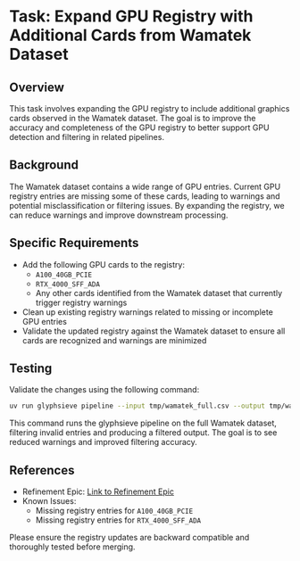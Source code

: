 # Task: Expand GPU Registry with Additional Cards from Wamatek Dataset

## Overview

This task involves expanding the GPU registry to include additional graphics cards observed in the Wamatek dataset. The goal is to improve the accuracy and completeness of the GPU registry to better support GPU detection and filtering in related pipelines.

## Background

The Wamatek dataset contains a wide range of GPU entries. Current GPU registry entries are missing some of these cards, leading to warnings and potential misclassification or filtering issues. By expanding the registry, we can reduce warnings and improve downstream processing.

## Specific Requirements

- Add the following GPU cards to the registry:
  - `A100_40GB_PCIE`
  - `RTX_4000_SFF_ADA`
  - Any other cards identified from the Wamatek dataset that currently trigger registry warnings
- Clean up existing registry warnings related to missing or incomplete GPU entries
- Validate the updated registry against the Wamatek dataset to ensure all cards are recognized and warnings are minimized

## Testing

Validate the changes using the following command:

```bash
uv run glyphsieve pipeline --input tmp/wamatek_full.csv --output tmp/wamatek_full_score_filtered.csv --working-dir tmp/work --filter-invalid
```

This command runs the glyphsieve pipeline on the full Wamatek dataset, filtering invalid entries and producing a filtered output. The goal is to see reduced warnings and improved filtering accuracy.

## References

- Refinement Epic: [Link to Refinement Epic](https://example.com/refinement-epic)
- Known Issues:
  - Missing registry entries for `A100_40GB_PCIE`
  - Missing registry entries for `RTX_4000_SFF_ADA`

Please ensure the registry updates are backward compatible and thoroughly tested before merging.
